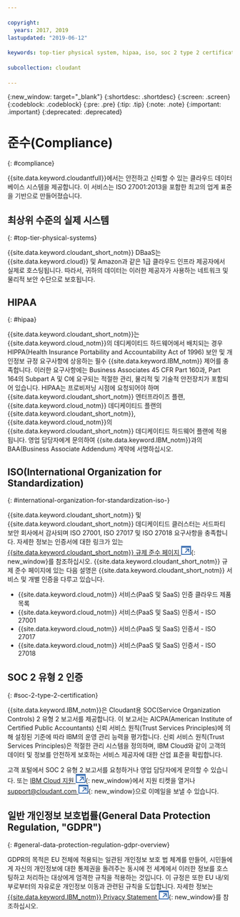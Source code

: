 ```yaml
---

copyright:
  years: 2017, 2019
lastupdated: "2019-06-12"

keywords: top-tier physical system, hipaa, iso, soc 2 type 2 certification, gdpr

subcollection: cloudant

---
```


{:new_window: target="_blank"}
{:shortdesc: .shortdesc}
{:screen: .screen}
{:codeblock: .codeblock}
{:pre: .pre}
{:tip: .tip}
{:note: .note}
{:important: .important}
{:deprecated: .deprecated}

<!-- Acrolinx: 2018-11-02 -->

# 준수(Compliance)
{: #compliance}

{{site.data.keyword.cloudantfull}}에서는 안전하고 신뢰할 수 있는 클라우드 데이터베이스 시스템을 제공합니다.
이 서비스는 ISO 27001:2013을 포함한 최고의 업계 표준을 기반으로 만들어졌습니다.

## 최상위 수준의 실제 시스템
{: #top-tier-physical-systems}

{{site.data.keyword.cloudant_short_notm}} DBaaS는 {{site.data.keyword.cloud}} 및 Amazon과 같은 1급 클라우드 인프라 제공자에서 실제로 호스팅됩니다.
따라서, 귀하의 데이터는 이러한 제공자가 사용하는 네트워크 및 물리적 보안 수단으로 보호됩니다.

## HIPAA
{: #hipaa}

{{site.data.keyword.cloudant_short_notm}}는 {{site.data.keyword.cloud_notm}}의 데디케이티드 하드웨어에서 배치되는 경우 HIPPA(Health Insurance Portability and Accountability Act of 1996) 보안 및 개인정보 규정 요구사항에 상응하는 필수 {{site.data.keyword.IBM_notm}} 제어를 충족합니다. 이러한 요구사항에는
Business Associates 45 CFR Part 160과, Part 164의 Subpart A 및 C에 요구되는 적절한 관리, 물리적 및 기술적 안전장치가 포함되어 있습니다. HIPAA는
프로비저닝 시점에 요청되어야 하며 {{site.data.keyword.cloudant_short_notm}} 엔터프라이즈 플랜, {{site.data.keyword.cloud_notm}} 데디케이티드 플랜의
{{site.data.keyword.cloudant_short_notm}}, {{site.data.keyword.cloud_notm}}의 {{site.data.keyword.cloudant_short_notm}} 데디케이티드 하드웨어
플랜에 적용됩니다. 영업 담당자에게 문의하여 {{site.data.keyword.IBM_notm}}과의 BAA(Business Associate Addendum) 계약에 서명하십시오.

## ISO(International Organization for Standardization)
{: #international-organization-for-standardization-iso-}

{{site.data.keyword.cloudant_short_notm}} 및 {{site.data.keyword.cloudant_short_notm}} 데디케이티드 클러스터는 서드파티 보안 회사에서 감사되며 ISO 27001, ISO 27017 및 ISO 27018 요구사항을 충족합니다. 자세한 정보는 인증서에 대한 링크가 있는 [{{site.data.keyword.cloudant_short_notm}} 규제 준수 페이지 ![외부 링크 아이콘](../images/launch-glyph.svg "외부 링크 아이콘")]( https://www.ibm.com/cloud/compliance){: new_window}를 참조하십시오. {{site.data.keyword.cloudant_short_notm}} 규제 준수 페이지에 있는 다음 설명은 {{site.data.keyword.cloudant_short_notm}} 서비스 및 개별 인증을 다루고 있습니다.
 
- {{site.data.keyword.cloud_notm}} 서비스(PaaS 및 SaaS) 인증 클라우드 제품 목록
- {{site.data.keyword.cloud_notm}} 서비스(PaaS 및 SaaS) 인증서 - ISO 27001
- {{site.data.keyword.cloud_notm}} 서비스(PaaS 및 SaaS) 인증서 - ISO 27017
- {{site.data.keyword.cloud_notm}} 서비스(PaaS 및 SaaS) 인증서 - ISO 27018

## SOC 2 유형 2 인증
{: #soc-2-type-2-certification}

{{site.data.keyword.IBM_notm}}은 Cloudant용 SOC(Service Organization Controls) 2 유형 2 보고서를 제공합니다. 이 보고서는 AICPA(American Institute of Certified Public Accountants) 신뢰 서비스 원칙(Trust Services Principles)에 의해 설정된 기준에 따라 IBM의 운영 관리 능력을 평가합니다. 
신뢰 서비스 원칙(Trust Services Principles)은 적절한 관리 시스템을 정의하며, IBM Cloud와 같이 고객의 데이터 및 정보를 안전하게 보호하는 서비스 제공자에 대한 산업 표준을 확립합니다.

고객 포털에서 SOC 2 유형 2 보고서를 요청하거나 영업 담당자에게 문의할 수 있습니다. 또는 [IBM Cloud 지원 ![외부 링크 아이콘](../images/launch-glyph.svg "외부 링크 아이콘")](https://www.ibm.com/cloud/support){: new_window}에서 지원 티켓을 열거나 [support@cloudant.com ![외부 링크 아이콘](../images/launch-glyph.svg "외부 링크 아이콘")](mailto:support@cloudant.com){: new_window}으로 이메일을 보낼 수 있습니다.

## 일반 개인정보 보호법률(General Data Protection Regulation, "GDPR")
{: #general-data-protection-regulation-gdpr-overview}

GDPR의 목적은 EU 전체에 적용되는 일관된 개인정보 보호 법 체계를 만들어, 시민들에게 자신의 개인정보에 대한 통제권을 돌려주는 동시에
전 세계에서 이러한 정보를 호스팅하고 처리하는 대상에게 엄격한 규칙을 적용하는 것입니다. 이 규정은 또한
EU 내/외부로부터의 자유로운 개인정보 이동과 관련된 규칙을 도입합니다. 자세한 정보는 [{{site.data.keyword.IBM_notm}} Privacy Statement ![외부 링크 아이콘](../images/launch-glyph.svg "외부 링크 아이콘")](https://www.ibm.com/privacy/){: new_window}를 참조하십시오. 
